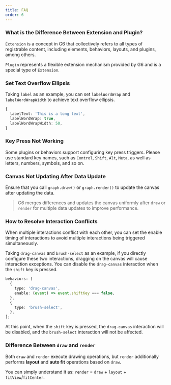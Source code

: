```yaml
---
title: FAQ
order: 6
---
```


### What is the Difference Between Extension and Plugin?

`Extension` is a concept in G6 that collectively refers to all types of registrable content, including elements, behaviors, layouts, and plugins, among others.

`Plugin` represents a flexible extension mechanism provided by G6 and is a special type of `Extension`.

### Set Text Overflow Ellipsis

Taking `label` as an example, you can set `labelWordWrap` and `labelWordWrapWidth` to achieve text overflow ellipsis.

```typescript
{
  labelText: 'This is a long text',
  labelWordWrap: true,
  labelWordWrapWidth: 50,
}
```

### Key Press Not Working

Some plugins or behaviors support configuring key press triggers. Please use standard key names, such as `Control`, `Shift`, `Alt`, `Meta`, as well as letters, numbers, symbols, and so on.

### Canvas Not Updating After Data Update

Ensure that you call `graph.draw()` or `graph.render()` to update the canvas after updating the data.

> G6 merges differences and updates the canvas uniformly after `draw` or `render` for multiple data updates to improve performance.

### How to Resolve Interaction Conflicts

When multiple interactions conflict with each other, you can set the enable timing of interactions to avoid multiple interactions being triggered simultaneously.

Taking `drag-canvas` and `brush-select` as an example, if you directly configure these two interactions, dragging on the canvas will cause interaction exceptions. You can disable the `drag-canvas` interaction when the `shift` key is pressed.

```typescript
behaviors: [
  {
    type: 'drag-canvas',
    enable: (event) => event.shiftKey === false,
  },
  {
    type: 'brush-select',
  },
];
```

At this point, when the `shift` key is pressed, the `drag-canvas` interaction will be disabled, and the `brush-select` interaction will not be affected.

### Difference Between `draw` and `render`

Both `draw` and `render` execute drawing operations, but `render` additionally performs **layout** and **auto fit** operations based on `draw`.

You can simply understand it as: `render` = `draw` + `layout` + `fitView`/`fitCenter`.
